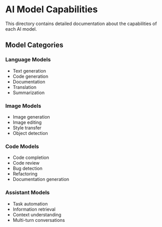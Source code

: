 # AI Model Capabilities

This directory contains detailed documentation about the capabilities of each AI model.

## Model Categories

### Language Models
- Text generation
- Code generation
- Documentation
- Translation
- Summarization

### Image Models
- Image generation
- Image editing
- Style transfer
- Object detection

### Code Models
- Code completion
- Code review
- Bug detection
- Refactoring
- Documentation generation

### Assistant Models
- Task automation
- Information retrieval
- Context understanding
- Multi-turn conversations
